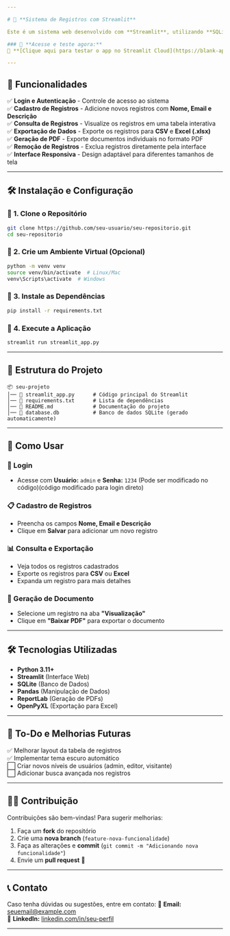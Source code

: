 ```yaml
---

# 📌 **Sistema de Registros com Streamlit**  

Este é um sistema web desenvolvido com **Streamlit**, utilizando **SQLite** para armazenamento de dados. O sistema permite **cadastro, consulta, exportação de registros e geração de PDFs**.  

### 🎯 **Acesse e teste agora:**  
🔗 **[Clique aqui para testar o app no Streamlit Cloud](https://blank-app-tux8g62dgib.streamlit.app/)**  

---
```


## 🚀 **Funcionalidades**  
✅ **Login e Autenticação** - Controle de acesso ao sistema  
✅ **Cadastro de Registros** - Adicione novos registros com **Nome, Email e Descrição**  
✅ **Consulta de Registros** - Visualize os registros em uma tabela interativa  
✅ **Exportação de Dados** - Exporte os registros para **CSV** e **Excel (.xlsx)**  
✅ **Geração de PDF** - Exporte documentos individuais no formato PDF  
✅ **Remoção de Registros** - Exclua registros diretamente pela interface  
✅ **Interface Responsiva** - Design adaptável para diferentes tamanhos de tela  

---

## 🛠 **Instalação e Configuração**  

### 🔹 **1. Clone o Repositório**  
```sh
git clone https://github.com/seu-usuario/seu-repositorio.git
cd seu-repositorio
```

### 🔹 **2. Crie um Ambiente Virtual (Opcional)**
```sh
python -m venv venv
source venv/bin/activate  # Linux/Mac
venv\Scripts\activate  # Windows
```

### 🔹 **3. Instale as Dependências**
```sh
pip install -r requirements.txt
```

### 🔹 **4. Execute a Aplicação**
```sh
streamlit run streamlit_app.py
```

---

## 📂 **Estrutura do Projeto**
```
📦 seu-projeto
│── 📄 streamlit_app.py      # Código principal do Streamlit
│── 📄 requirements.txt      # Lista de dependências
│── 📄 README.md             # Documentação do projeto
│── 📂 database.db           # Banco de dados SQLite (gerado automaticamente)
```

---

## 📜 **Como Usar**
### **🔐 Login**
- Acesse com **Usuário:** `admin` e **Senha:** `1234` (Pode ser modificado no código)(código modificado para login direto)

### **📋 Cadastro de Registros**
- Preencha os campos **Nome, Email e Descrição**
- Clique em **Salvar** para adicionar um novo registro

### **📊 Consulta e Exportação**
- Veja todos os registros cadastrados  
- Exporte os registros para **CSV** ou **Excel**  
- Expanda um registro para mais detalhes  

### **📄 Geração de Documento**
- Selecione um registro na aba **"Visualização"**  
- Clique em **"Baixar PDF"** para exportar o documento  

---

## 🛠 **Tecnologias Utilizadas**
- **Python 3.11+**  
- **Streamlit** (Interface Web)  
- **SQLite** (Banco de Dados)  
- **Pandas** (Manipulação de Dados)  
- **ReportLab** (Geração de PDFs)  
- **OpenPyXL** (Exportação para Excel)  

---

## 📝 **To-Do e Melhorias Futuras**
✅ Melhorar layout da tabela de registros  
✅ Implementar tema escuro automático  
⬜ Criar novos níveis de usuários (admin, editor, visitante)  
⬜ Adicionar busca avançada nos registros  

---

## 🧑‍💻 **Contribuição**
Contribuições são bem-vindas! Para sugerir melhorias:
1. Faça um **fork** do repositório  
2. Crie uma **nova branch** (`feature-nova-funcionalidade`)  
3. Faça as alterações e **commit** (`git commit -m "Adicionando nova funcionalidade"`)  
4. Envie um **pull request** 🚀  

---

## 📞 **Contato**
Caso tenha dúvidas ou sugestões, entre em contato:
📧 **Email:** [seuemail@example.com](mailto:seuemail@example.com)  
🔗 **LinkedIn:** [linkedin.com/in/seu-perfil](https://linkedin.com/in/seu-perfil)  

---
